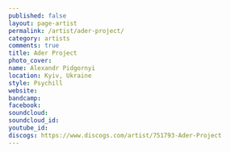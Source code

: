 ```yaml
---
published: false
layout: page-artist
permalink: /artist/ader-project/
category: artists
comments: true
title: Ader Project
photo_cover: 
name: Alexandr Pidgornyi
location: Kyiv, Ukraine
style: Psychill
website: 
bandcamp: 
facebook: 
soundcloud: 
soundcloud_id: 
youtube_id: 
discogs: https://www.discogs.com/artist/751793-Ader-Project
---
```


